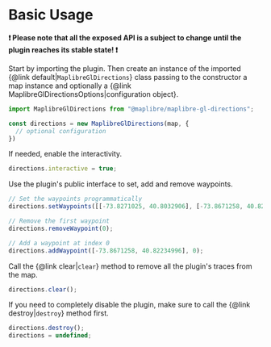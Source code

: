 # Basic Usage

__❗ Please note that all the exposed API is a subject to change until the plugin reaches its stable state! ❗__

Start by importing the plugin. Then create an instance of the imported {@link default|`MaplibreGlDirections`} class passing to the constructor a map instance and optionally a {@link MaplibreGlDirectionsOptions|configuration object}.

```typescript
import MaplibreGlDirections from "@maplibre/maplibre-gl-directions";

const directions = new MaplibreGlDirections(map, {
  // optional configuration
})
```

If needed, enable the interactivity.

```typescript
directions.interactive = true;
```

Use the plugin's public interface to set, add and remove waypoints.

```typescript
// Set the waypoints programmatically
directions.setWaypoints([[-73.8271025, 40.8032906], [-73.8671258, 40.82234996]])

// Remove the first waypoint
directions.removeWaypoint(0);

// Add a waypoint at index 0
directions.addWaypoint([-73.8671258, 40.82234996], 0);
```

Call the {@link clear|`clear`} method to remove all the plugin's traces from the map.

```typescript
directions.clear();
```

If you need to completely disable the plugin, make sure to call the {@link destroy|`destroy`} method first.

```typescript
directions.destroy();
directions = undefined;
```